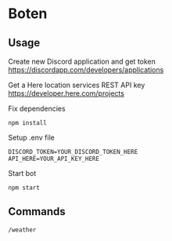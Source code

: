 # Boten

## Usage

Create new Discord application and get token
https://discordapp.com/developers/applications

Get a Here location services REST API key
https://developer.here.com/projects

Fix dependencies
```
npm install
```

Setup .env file
```
DISCORD_TOKEN=YOUR_DISCORD_TOKEN_HERE
API_HERE=YOUR_API_KEY_HERE
```

Start bot
```
npm start
```

## Commands

```
/weather
```